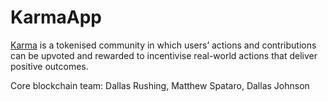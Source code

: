 **Karma**App
===

[Karma](https://www.karmaapp.io/) is a tokenised community in which users’ actions and contributions can be upvoted and rewarded to incentivise real-world actions that deliver positive outcomes.

Core blockchain team: Dallas Rushing, Matthew Spataro, Dallas Johnson